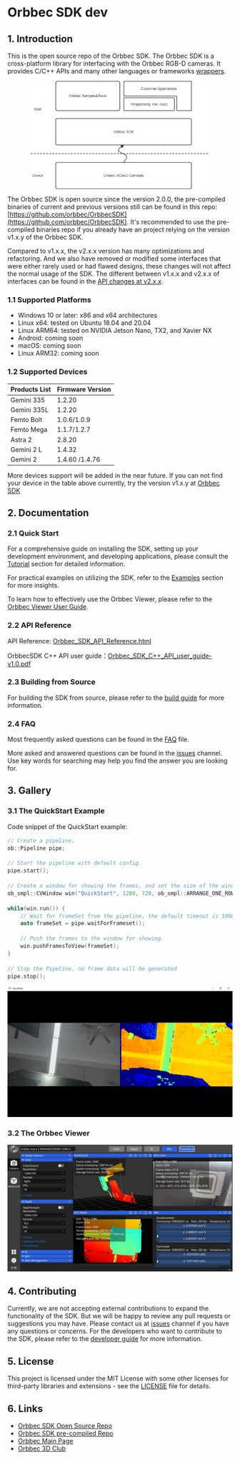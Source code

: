 # Orbbec SDK dev

## 1. Introduction

This is the open source repo of the Orbbec SDK. The Orbbec SDK is a cross-platform library for interfacing with the Orbbec RGB-D cameras. It provides C/C++ APIs and many other languages or frameworks [wrappers](wrappers/readme.md).

<div align=center>
<img src="docs/resource/Overview.jpg" width="400" align="center" />
</div>

The Orbbec SDK is open source since the version 2.0.0, the pre-compiled binaries of current and previous versions still can be found in this repo: [https://github.com/orbbec/OrbbecSDK](https://github.com/orbbec/OrbbecSDK). It's recommended to use the pre-compiled binaries repo if you already have an project relying on the version v1.x.y of the Orbbec SDK.

Compared to v1.x.x, the v2.x.x version has many optimizations and refactoring. And we also have removed or modified some interfaces that were either rarely used or had flawed designs, these changes will not affect the normal usage of the SDK. The different between v1.x.x and v2.x.x of interfaces can be found in the [API changes at v2.x.x](docs/tutorial/api_changes_at_v2.x.x.md).

### 1.1 Supported Platforms

- Windows 10 or later: x86 and x64 architectures
- Linux x64: tested on Ubuntu 18.04 and 20.04
- Linux ARM64: tested on NVIDIA Jetson Nano, TX2, and Xavier NX
- Android: coming soon
- macOS: coming soon
- Linux ARM32: coming soon

### 1.2 Supported Devices

| **Products List** | **Firmware Version**        |
|-------------------|-----------------------------|
| Gemini 335        | 1.2.20                      |
| Gemini 335L       | 1.2.20                     |
| Femto Bolt        | 1.0.6/1.0.9                 |
| Femto Mega        | 1.1.7/1.2.7                 |
| Astra 2           | 2.8.20                      |
| Gemini 2 L        | 1.4.32                      |
| Gemini 2          | 1.4.60 /1.4.76              |

More devices support will be added in the near future. If you can not find your device in the table above currently, try the version v1.x.y at [Orbbec SDK](https://github.com/orbbec/OrbbecSDK)

## 2. Documentation

### 2.1 Quick Start

For a comprehensive guide on installing the SDK, setting up your development environment, and developing applications, please consult the [Tutorial](docs/tutorial/installation_and_development_guide.md) section for detailed information.

For practical examples on utilizing the SDK, refer to the [Examples](examples/README.md) section for more insights.

To learn how to effectively use the Orbbec Viewer, please refer to the  [Orbbec Viewer User Guide](docs/tutorial/orbbecviewer.md).

### 2.2 API Reference

API Reference: [Orbbec_SDK_API_Reference.html](https://orbbec.github.io/OrbbecSDK/doc/api/English/index.html)

OrbbecSDK C++ API user guide：[Orbbec_SDK_C++_API_user_guide-v1.0.pdf](docs/tutorial/orbbecsdk_c++_api_user_guide-v1.0.pdf)

### 2.3 Building from Source

For building the SDK from source, please refer to the [build guide](docs/build/building_orbbec_sdk.md) for more information.

### 2.4 FAQ

Most frequently asked questions can be found in the [FAQ](docs/FAQ.md) file.

More asked and answered questions can be found in the [issues](https://github.com/orbbec/OrbbecSDK-dev/issues) channel. Use key words for searching may help you find the answer you are looking for.

## 3. Gallery

### 3.1 The QuickStart Example

Code snippet of the QuickStart example:

```c++
// Create a pipeline.
ob::Pipeline pipe;

// Start the pipeline with default config.
pipe.start();

// Create a window for showing the frames, and set the size of the window.
ob_smpl::CVWindow win("QuickStart", 1280, 720, ob_smpl::ARRANGE_ONE_ROW);

while(win.run()) {
    // Wait for frameSet from the pipeline, the default timeout is 1000ms.
    auto frameSet = pipe.waitForFrameset();

    // Push the frames to the window for showing.
    win.pushFramesToView(frameSet);
}

// Stop the Pipeline, no frame data will be generated
pipe.stop();
```

![QuickStart Example](docs/resource/QuickStart.jpg)

### 3.2 The Orbbec Viewer

![Orbbec Viewer](docs/resource/OrbbecViewer.jpg)

## 4. Contributing

Currently, we are not accepting external contributions to expand the functionality of the SDK. But we will be happy to review any pull requests or suggestions you may have.
Please contact us at [issues](https://github.com/orbbec/OrbbecSDK-dev/issues) channel if you have any questions or concerns.
For the developers who want to contribute to the SDK, please refer to the [developer guide](docs/developer/contributing_to_orbbec_sdk.md) for more information.

## 5. License

This project is licensed under the MIT License with some other licenses for third-party libraries and extensions - see the [LICENSE](LICENSE.txt) file for details.

## 6. Links

- [Orbbec SDK Open Source Repo](https://github.com/orbbec/OrbbecSDK-dev)
- [Orbbec SDK pre-compiled Repo](https://github.com/orbbec/OrbbecSDK)
- [Orbbec Main Page](https://www.orbbec.com/)
- [Orbbec 3D Club](https://3dclub.orbbec3d.com)
